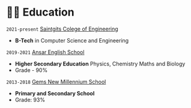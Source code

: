 # 👨‍🎓 Education
`2021-present` [Saintgits Colege of Engineering](https://saintgits.org/)
- **B-Tech** in Computer Science and Engineering

`2019-2021` [Ansar English School](https://ansarschool.in/)
- **Higher Secondary Education** Physics, Chemistry Maths and Biology
- Grade - 90%

`2013-2018` [Gems New Millennium School](https://www.gemsnewmillenniumschool-alkhail.com/)
- **Primary and Secondary School** 
- Grade: 93%
